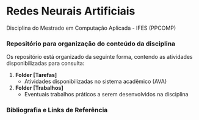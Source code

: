 Redes Neurais Artificiais
====================================================

Disciplina do Mestrado em Computação Aplicada - IFES (PPCOMP)

### Repositório para organização do conteúdo da disciplina
Os repositório está organizado da seguinte forma, contendo as atividades disponibilizadas para consulta:

1. **Folder [Tarefas]**
    * Atividades disponibilizadas no sistema acadêmico (AVA)
2. **Folder [Trabalhos]**
    * Eventuais trabalhos práticos a serem desenvolvidos na disciplina


### Bibliografia e Links de Referência


